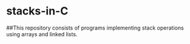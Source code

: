 # stacks-in-C
##This repository consists of programs implementing stack operations using arrays and linked lists.
